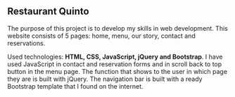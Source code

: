 ## Restaurant Quinto

The purpose of this project is to develop my skills in web development. This website consists of 5 pages: home, menu, our story, contact and reservations.

Used technologies: **HTML, CSS, JavaScript, jQuery and Bootstrap**. I have used JavaScript in contact and reservation forms and in scroll back to top button in the menu page. The function that shows to the user in which page they are is built with jQuery. The navigation bar is built with a ready Bootstrap template that I found on the internet.